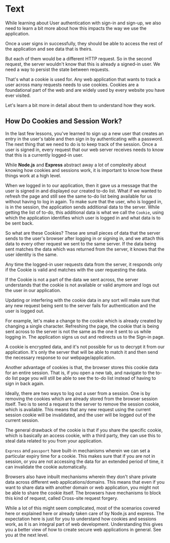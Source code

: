 # Text

While learning about User authentication with sign-in and sign-up, we also need to learn a bit more about how this impacts the way we use the application.

Once a user signs in successfully, they should be able to access the rest of the application and see data that is theirs.

But each of them would be a different HTTP request. So in the second request, the server wouldn't know that this is already a signed-in user. We need a way to persist the state between requests.

That's what a cookie is used for. Any web application that wants to track a user across many requests needs to use cookies. Cookies are a foundational part of the web and are widely used by every website you have ever visited.

Let's learn a bit more in detail about them to understand how they work.

## How Do Cookies and Session Work?

In the last few lessons, you've learned to sign up a new user that creates an entry in the user's table and then sign in by authenticating with a password. The next thing that we need to do is to keep track of the session. Once a user is signed in, every request that our web server receives needs to know that this is a currently logged-in user.

While **Node.js** and **Express** abstract away a lot of complexity about knowing how cookies and sessions work, it is important to know how these things work at a high level.

When we logged in to our application, then it gave us a message that the user is signed in and displayed our created to-do list. What if we wanted to refresh the page and still see the same to-do list being available for us without having to log in again. To make sure that the user, who is logged in, is in the session, the application sends additional data to the server. While getting the list of to-do, this additional data is what we call the `Cookie`, using which the application identifies which user is logged in and what data is to be sent back.

So what are these Cookies? These are small pieces of data that the server sends to the user's browser after logging in or signing in, and we attach this data to every other request we sent to the same server. If the data being sent matches the data which was returned from the server, it knows that the user identity is the same.

Any time the logged-in user requests data from the server, it responds only if the Cookie is valid and matches with the user requesting the data.

If the Cookie is not a part of the data we sent across, the server understands that the cookie is not available or valid anymore and logs out the user in our application.

Updating or interfering with the cookie data in any sort will make sure that any new request being sent to the server fails for authentication and the user is logged out.

For example, let's make a change to the cookie which is already created by changing a single character. Refreshing the page, the cookie that is being sent across to the server is not the same as the one it sent to us while logging in. The application signs us out and redirects us to the Sign-in page.

A cookie is encrypted data, and it's not possible for us to decrypt it from our application. It's only the server that will be able to match it and then send the necessary response to our webpage/application.

Another advantage of cookies is that, the browser stores this cookie data for an entire session. That is, if you open a new tab, and navigate to the to-do list page you will still be able to see the to-do list instead of having to sign in back again.

Ideally, there are two ways to log out a user from a session. One is by removing the cookies which are already stored from the browser session itself. Two is to send a request to the server to remove the session cookie, which is available. This means that any new request using the current session cookie will be invalidated, and the user will be logged out of the current session.

The general drawback of the cookie is that if you share the specific cookie, which is basically an access cookie, with a third party, they can use this to steal data related to you from your application.

`Express` and `passport` have built-in mechanisms wherein we can set a particular expiry time for a cookie. This makes sure that if you are not in session, or you are not accessing the data for an extended period of time, it can invalidate the cookie automatically.

Browsers also have inbuilt mechanisms wherein they don't share private data across different web applications/domains. This means that even if you want to share data with another domain or web application, you might not be able to share the cookie itself. The browsers have mechanisms to block this kind of request, called Cross-site request forgery.

While a lot of this might seem complicated, most of the scenarios covered here or explained here or already taken care of by Node.js and express. The expectation here is just for you to understand how cookies and sessions work, as it is an integral part of web development. Understanding this gives you a better view of how to create secure web applications in general. See you at the next level.
